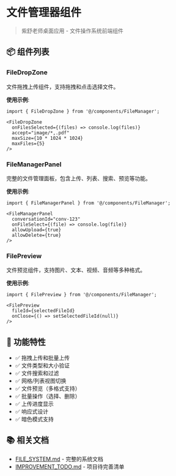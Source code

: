 # 文件管理器组件

> 紫舒老师桌面应用 - 文件操作系统前端组件

## 📦 组件列表

### FileDropZone
文件拖拽上传组件，支持拖拽和点击选择文件。

**使用示例**:
```tsx
import { FileDropZone } from '@/components/FileManager';

<FileDropZone
  onFilesSelected={(files) => console.log(files)}
  accept="image/*,.pdf"
  maxSize={10 * 1024 * 1024}
  maxFiles={5}
/>
```

### FileManagerPanel
完整的文件管理面板，包含上传、列表、搜索、预览等功能。

**使用示例**:
```tsx
import { FileManagerPanel } from '@/components/FileManager';

<FileManagerPanel
  conversationId="conv-123"
  onFileSelect={(file) => console.log(file)}
  allowUpload={true}
  allowDelete={true}
/>
```

### FilePreview
文件预览组件，支持图片、文本、视频、音频等多种格式。

**使用示例**:
```tsx
import { FilePreview } from '@/components/FileManager';

<FilePreview
  fileId={selectedFileId}
  onClose={() => setSelectedFileId(null)}
/>
```

## 🎯 功能特性

- ✅ 拖拽上传和批量上传
- ✅ 文件类型和大小验证
- ✅ 文件搜索和过滤
- ✅ 网格/列表视图切换
- ✅ 文件预览（多格式支持）
- ✅ 批量操作（选择、删除）
- ✅ 上传进度显示
- ✅ 响应式设计
- ✅ 暗色模式支持

## 📚 相关文档

- [FILE_SYSTEM.md](../../../docs/FILE_SYSTEM.md) - 完整的系统文档
- [IMPROVEMENT_TODO.md](../../../docs/IMPROVEMENT_TODO.md) - 项目待完善清单


